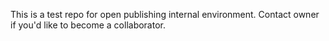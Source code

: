 This is a test repo for open publishing internal environment.
Contact owner if you'd like to become a collaborator.